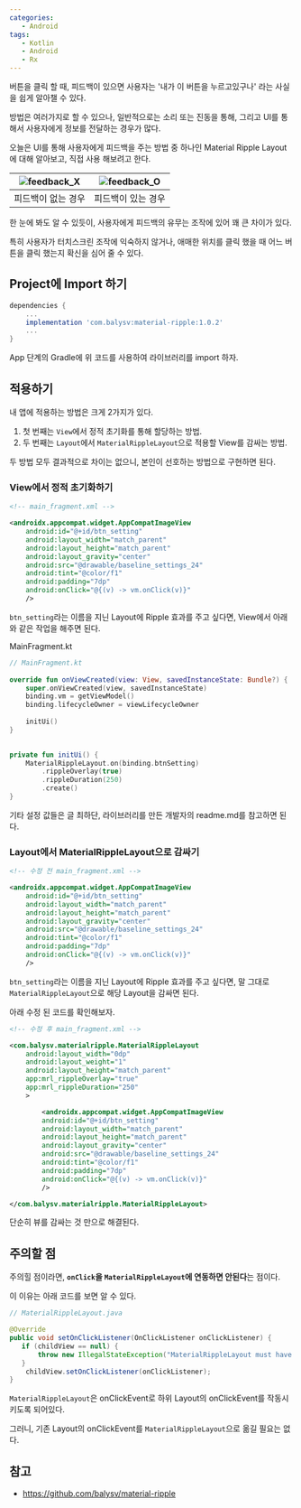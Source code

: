 ```yaml
---
categories: 
   - Android
tags: 
   - Kotlin
   - Android
   - Rx
---
```










버튼을 클릭 할 때, 피드백이 있으면 사용자는 '내가 이 버튼을 누르고있구나' 라는 사실을 쉽게 알아챌 수 있다.

방법은 여러가지로 할 수 있으나, 일반적으로는 소리 또는 진동을 통해, 그리고 UI를 통해서 사용자에게 정보를 전달하는 경우가 많다.

오늘은 UI를 통해 사용자에게 피드백을 주는 방법 중 하나인 Material Ripple Layout에 대해 알아보고, 직접 사용 해보려고 한다.





| ![feedback_X](https://github.com/donggi9313/donggi9313.github.io/blob/master/assets/image/20210426/feedback_X.gif?raw=true) | ![feedback_O](https://github.com/donggi9313/donggi9313.github.io/blob/master/assets/image/20210426/feedback_O.gif?raw=true) |
| :----------------------------------------------------------: | :----------------------------------------------------------: |
|                      피드백이 없는 경우                      |                      피드백이 있는 경우                      |

한 눈에 봐도 알 수 있듯이, 사용자에게 피드백의 유무는 조작에 있어 꽤 큰 차이가 있다.

특히 사용자가 터치스크린 조작에 익숙하지 않거나, 애매한 위치를 클릭 했을 때 어느 버튼을 클릭 했는지 확신을 심어 줄 수 있다.







## Project에 Import 하기



```groovy
dependencies {
    ...
    implementation 'com.balysv:material-ripple:1.0.2'
    ...
}
```

App 단계의 Gradle에 위 코드를 사용하여 라이브러리를 import 하자.





## 

## 적용하기



내 앱에 적용하는 방법은 크게 2가지가 있다.

1. 첫 번째는 `View`에서 정적 초기화를 통해 할당하는 방법.
2. 두 번째는 `Layout`에서 `MaterialRippleLayout`으로 적용할 View를 감싸는 방법.



두 방법 모두 결과적으로 차이는 없으니, 본인이 선호하는 방법으로 구현하면 된다.







### View에서 정적 초기화하기



```xml
<!-- main_fragment.xml -->

<androidx.appcompat.widget.AppCompatImageView
    android:id="@+id/btn_setting"
    android:layout_width="match_parent"
    android:layout_height="match_parent"
    android:layout_gravity="center"
    android:src="@drawable/baseline_settings_24"
    android:tint="@color/f1"
    android:padding="7dp"
    android:onClick="@{(v) -> vm.onClick(v)}"
    />
```

`btn_setting`라는 이름을 지닌 Layout에 Ripple 효과를 주고 싶다면, View에서 아래와 같은 작업을 해주면 된다.





MainFragment.kt

```kotlin
// MainFragment.kt
    
override fun onViewCreated(view: View, savedInstanceState: Bundle?) {
    super.onViewCreated(view, savedInstanceState)
    binding.vm = getViewModel()
    binding.lifecycleOwner = viewLifecycleOwner
    
    initUi()
}

   
private fun initUi() {
    MaterialRippleLayout.on(binding.btnSetting)
        .rippleOverlay(true)
        .rippleDuration(250)
        .create()
}
```



기타 설정 값들은 글 최하단, 라이브러리를 만든 개발자의 readme.md를 참고하면 된다.







### Layout에서 MaterialRippleLayout으로 감싸기



```xml
<!-- 수정 전 main_fragment.xml -->

<androidx.appcompat.widget.AppCompatImageView
    android:id="@+id/btn_setting"
    android:layout_width="match_parent"
    android:layout_height="match_parent"
    android:layout_gravity="center"
    android:src="@drawable/baseline_settings_24"
    android:tint="@color/f1"
    android:padding="7dp"
    android:onClick="@{(v) -> vm.onClick(v)}"
    />
```

`btn_setting`라는 이름을 지닌 Layout에 Ripple 효과를 주고 싶다면, 말 그대로 `MaterialRippleLayout`으로 해당 Layout을 감싸면 된다.

아래 수정 된 코드를 확인해보자.





```xml
<!-- 수정 후 main_fragment.xml -->

<com.balysv.materialripple.MaterialRippleLayout
    android:layout_width="0dp"
    android:layout_weight="1"
    android:layout_height="match_parent"
    app:mrl_rippleOverlay="true"
    app:mrl_rippleDuration="250"
    >

        <androidx.appcompat.widget.AppCompatImageView
        android:id="@+id/btn_setting"
        android:layout_width="match_parent"
        android:layout_height="match_parent"
        android:layout_gravity="center"
        android:src="@drawable/baseline_settings_24"
        android:tint="@color/f1"
        android:padding="7dp"
        android:onClick="@{(v) -> vm.onClick(v)}"
        />

</com.balysv.materialripple.MaterialRippleLayout>
```

단순히 뷰를 감싸는 것 만으로 해결된다.







## 주의할 점



주의힐 점이라면, **`onClick`을 `MaterialRippleLayout`에 연동하면 안된다**는 점이다.

이 이유는 아래 코드를 보면 알 수 있다.



```java
// MaterialRippleLayout.java

@Override
public void setOnClickListener(OnClickListener onClickListener) {
   if (childView == null) {
       throw new IllegalStateException("MaterialRippleLayout must have a child view to handle clicks");
   }
    childView.setOnClickListener(onClickListener);
}
```

`MaterialRippleLayout`은 onClickEvent로 하위 Layout의 onClickEvent를 작동시키도록 되어있다.

그러니, 기존 Layout의 onClickEvent를 `MaterialRippleLayout`으로 옮길 필요는 없다.









## 참고

- https://github.com/balysv/material-ripple

